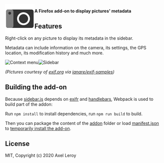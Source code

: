 <img align="left" alt="Add-on logo" src="addon/icons/icon.svg">

**A Firefox add-on to display pictures' metadata**

## Features

Right-click on any picture to display its metadata in the sidebar.

Metadata can include information on the camera, its settings, the GPS location, its modification history and much more.

<img align="left" alt="Context menu" src="https://user-images.githubusercontent.com/3141536/80819363-20a1f000-8bd5-11ea-827b-4d88f96cdd7b.png">
<img alt="Sidebar" src="https://user-images.githubusercontent.com/3141536/80819721-d40ae480-8bd5-11ea-9e08-a59b54321247.png">

_(Pictures courtesy of [exif.org](http://www.exif.org/) via [ianare/exif-samples](https://github.com/ianare/exif-samples))_

## Building the add-on

Because [sidebar.js](sidebar/sidebar.js) depends on [exifr](https://github.com/MikeKovarik/exifr)
and [handlebars](https://handlebarsjs.com), Webpack is used to build part of the addon:

Run `npm install` to install dependencies, run `npm run build` to build.

Then you can package the content of the [addon](addon) folder or load [manifest.json](addon/manifest.json)
to [temporarily install the add-on](https://extensionworkshop.com/documentation/develop/temporary-installation-in-firefox/).

## License
MIT, Copyright (c) 2020 Axel Leroy

